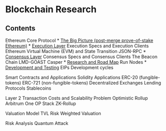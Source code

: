 # Blockchain Research

## Contents
Ethereum Core Protocol
    * [The Big Picture (post-merge prove-of-stake Ethereum)](#overview)
    * [Execution Layer]()
        Execution Specs and Execution Clients
        Ethereum Virtual Machine (EVM) and State Transition
        JSON-RPC
    * [Consensus Layer]()
        Consensus Specs and Consensus Clients
        The Beacon Chain
        LMD-GOAST
        Casper
    * [Research and Road Map]()
        Run Nodes
    * [Development and Testing]()
        EIPs
        Development cycles

Smart Contracts and Applications
    Solidity
    Applications
        ERC-20 (fungible-tokens)
        ERC-721 (non-fungible-tokens)
        Decentralized Exchanges
        Lending Protocols
        Stablecoins

Layer 2
    Transaction Costs and Scalability Problem
    Optimistic Rollup
        Arbitrum One
        OP Stack
    ZK-Rollup

Valuation Model
    TVL
    Risk Weighted Valuation


Risk Analysis
    Quantum Attack 
